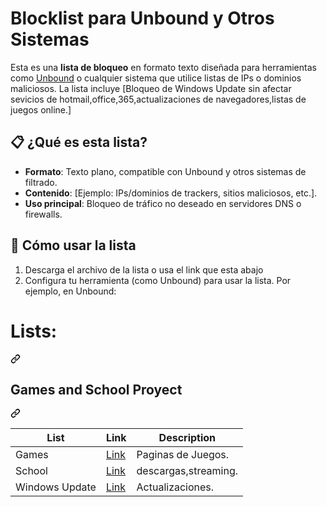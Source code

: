 # Blocklist para Unbound y Otros Sistemas

Esta es una **lista de bloqueo** en formato texto diseñada para herramientas como [Unbound](https://www.unbound.net/) o cualquier sistema que utilice listas de IPs o dominios maliciosos. La lista incluye [Bloqueo de Windows Update sin afectar sevicios de hotmail,office,365,actualizaciones de navegadores,listas de juegos online.]

## 📋 ¿Qué es esta lista?
- **Formato**: Texto plano, compatible con Unbound y otros sistemas de filtrado.
- **Contenido**: [Ejemplo: IPs/dominios de trackers, sitios maliciosos, etc.].
- **Uso principal**: Bloqueo de tráfico no deseado en servidores DNS o firewalls.

## 🚀 Cómo usar la lista
1. Descarga el archivo de la lista o usa el link que esta abajo
2. Configura tu herramienta (como Unbound) para usar la lista. Por ejemplo, en Unbound:

<div class="markdown-heading" dir="auto"><h1 tabindex="-1" class="heading-element" dir="auto">Lists:</h1><a id="user-content-lists" class="anchor" aria-label="Permalink: Lists:" href="#lists"><svg class="octicon octicon-link" viewBox="0 0 16 16" version="1.1" width="16" height="16" aria-hidden="true"><path d="m7.775 3.275 1.25-1.25a3.5 3.5 0 1 1 4.95 4.95l-2.5 2.5a3.5 3.5 0 0 1-4.95 0 .751.751 0 0 1 .018-1.042.751.751 0 0 1 1.042-.018 1.998 1.998 0 0 0 2.83 0l2.5-2.5a2.002 2.002 0 0 0-2.83-2.83l-1.25 1.25a.751.751 0 0 1-1.042-.018.751.751 0 0 1-.018-1.042Zm-4.69 9.64a1.998 1.998 0 0 0 2.83 0l1.25-1.25a.751.751 0 0 1 1.042.018.751.751 0 0 1 .018 1.042l-1.25 1.25a3.5 3.5 0 1 1-4.95-4.95l2.5-2.5a3.5 3.5 0 0 1 4.95 0 .751.751 0 0 1-.018 1.042.751.751 0 0 1-1.042.018 1.998 1.998 0 0 0-2.83 0l-2.5 2.5a1.998 1.998 0 0 0 0 2.83Z"></path></svg></a></div>
<p dir="auto"> </p>
<div class="markdown-heading" dir="auto"><h2 tabindex="-1" class="heading-element" dir="auto">Games and School Proyect</h2><a id="user-content-main-lists" class="anchor" aria-label="Permalink: Main Lists" href="#main-lists"><svg class="octicon octicon-link" viewBox="0 0 16 16" version="1.1" width="16" height="16" aria-hidden="true"><path d="m7.775 3.275 1.25-1.25a3.5 3.5 0 1 1 4.95 4.95l-2.5 2.5a3.5 3.5 0 0 1-4.95 0 .751.751 0 0 1 .018-1.042.751.751 0 0 1 1.042-.018 1.998 1.998 0 0 0 2.83 0l2.5-2.5a2.002 2.002 0 0 0-2.83-2.83l-1.25 1.25a.751.751 0 0 1-1.042-.018.751.751 0 0 1-.018-1.042Zm-4.69 9.64a1.998 1.998 0 0 0 2.83 0l1.25-1.25a.751.751 0 0 1 1.042.018.751.751 0 0 1 .018 1.042l-1.25 1.25a3.5 3.5 0 1 1-4.95-4.95l2.5-2.5a3.5 3.5 0 0 1 4.95 0 .751.751 0 0 1-.018 1.042.751.751 0 0 1-1.042.018 1.998 1.998 0 0 0-2.83 0l-2.5 2.5a1.998 1.998 0 0 0 0 2.83Z"></path></svg></a></div>
<markdown-accessiblity-table><table>
<thead>
<tr>
<th>List</th>
<th>Link</th>
<th>Description</th>
</tr>
</thead>
<tbody>
<tr>
<td>Games</td>
<td><a href="https://josuhasanhueza.github.io/blocklist/GamesBlockList.txt" rel="nofollow">Link</a></td>
<td>Paginas de Juegos.</td>
</tr>
<tr>
<td>School </td>
<td><a href="https://josuhasanhueza.github.io/blocklist/SchoolBlockList.txt" rel="nofollow">Link</a></td>
<td>descargas,streaming.</td>
</tr>
<tr>
<td>Windows Update </td>
<td><a href="https://josuhasanhueza.github.io/blocklist/WindowsUpdate.txt" rel="nofollow">Link</a></td>
<td>Actualizaciones.</td>
</tr>
</tbody>




